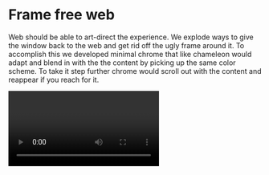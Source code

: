 # Frame free web



Web should be able to art-direct the experience. We explode ways to give the window back to the web and get rid off the ugly frame around it. To accomplish this we developed minimal chrome that like chameleon would adapt and blend in with the the content by picking up the same color scheme. To take it step further chrome would scroll out with the content and reappear if you reach for it.



<video autoplay="true" loop="true" src="./frameless-ui.mp4" type="video/mp4" />

<center>Little demo showing blending chrome & task switching</center>



The browser is actually on OS in disguise. It needs better task switching solution than tabs that force some users to a constant maintenance or cause them to give up and declare tab bankruptcy.  In this concept we explored using same metaphor as found in operating systems.



![image-20200201155532694](image-20200201155532694.png)



![image-20200201155600892](image-20200201155600892.png)



![image-20200201155553178](image-20200201155553178.png)



We have learned that OS task switching worked really well for small number of tabs and ordering them by access recency was great. However it did not work all that well with large number of tabs. We also explored grouping tabs by top level domain, similar to how MacOS groups windows by application.

Minimal, content blending chrome felt amazing and something that we kept in all the concepts that had followed with some minimal changes.